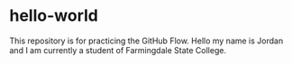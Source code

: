 # hello-world
This repository is for practicing the GitHub Flow.
Hello my name is Jordan and I am currently a student of Farmingdale State College.
